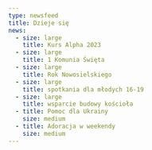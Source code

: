 ```yaml
---
type: newsfeed
title: Dzieje się
news:
  - size: large
    title: Kurs Alpha 2023
  - size: large
    title: 1 Komunia Święta
  - size: large
    title: Rok Nowosielskiego
  - size: large
    title: spotkania dla młodych 16-19
  - size: large
    title: wsparcie budowy kościoła
  - title: Pomoc dla Ukrainy
    size: medium
  - title: Adoracja w weekendy
    size: medium
---
```

